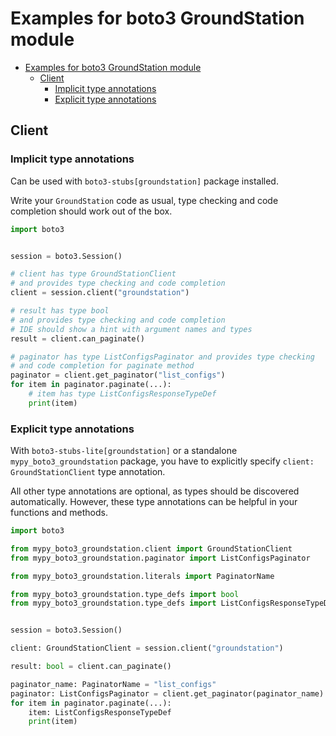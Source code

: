 <a id="examples-for-boto3-groundstation-module"></a>

# Examples for boto3 GroundStation module

- [Examples for boto3 GroundStation module](#examples-for-boto3-groundstation-module)
  - [Client](#client)
    - [Implicit type annotations](#implicit-type-annotations)
    - [Explicit type annotations](#explicit-type-annotations)

<a id="client"></a>

## Client

<a id="implicit-type-annotations"></a>

### Implicit type annotations

Can be used with `boto3-stubs[groundstation]` package installed.

Write your `GroundStation` code as usual, type checking and code completion
should work out of the box.

```python
import boto3


session = boto3.Session()

# client has type GroundStationClient
# and provides type checking and code completion
client = session.client("groundstation")

# result has type bool
# and provides type checking and code completion
# IDE should show a hint with argument names and types
result = client.can_paginate()

# paginator has type ListConfigsPaginator and provides type checking
# and code completion for paginate method
paginator = client.get_paginator("list_configs")
for item in paginator.paginate(...):
    # item has type ListConfigsResponseTypeDef
    print(item)
```

<a id="explicit-type-annotations"></a>

### Explicit type annotations

With `boto3-stubs-lite[groundstation]` or a standalone
`mypy_boto3_groundstation` package, you have to explicitly specify
`client: GroundStationClient` type annotation.

All other type annotations are optional, as types should be discovered
automatically. However, these type annotations can be helpful in your functions
and methods.

```python
import boto3

from mypy_boto3_groundstation.client import GroundStationClient
from mypy_boto3_groundstation.paginator import ListConfigsPaginator

from mypy_boto3_groundstation.literals import PaginatorName

from mypy_boto3_groundstation.type_defs import bool
from mypy_boto3_groundstation.type_defs import ListConfigsResponseTypeDef


session = boto3.Session()

client: GroundStationClient = session.client("groundstation")

result: bool = client.can_paginate()

paginator_name: PaginatorName = "list_configs"
paginator: ListConfigsPaginator = client.get_paginator(paginator_name)
for item in paginator.paginate(...):
    item: ListConfigsResponseTypeDef
    print(item)
```
